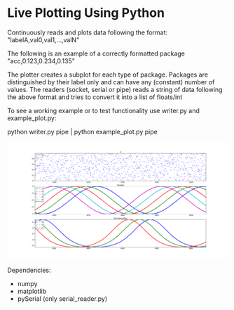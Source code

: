 # Live Plotting Using Python

Continuously reads and plots data following the format:
"labelA,val0,val1,...,valN"

The following is an example of a correctly formatted package "acc,0.123,0.234,0.135"

The plotter creates a subplot for each type of package. Packages are distinguished by their label only and can have any (constant) number of values.
The readers (socket, serial or pipe) reads a string of data following the above format and tries to convert it into a list of floats/int

To see a working example or to test functionality use writer.py and example_plot.py:

python writer.py pipe | python example_plot.py pipe

![Example of using three different packages](https://github.com/erikbrntsn/python-live-plotting-from-data-stream/blob/master/documentation/example_plot.png)

Dependencies:
* numpy
* matplotlib
* pySerial (only serial_reader.py)
